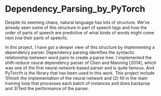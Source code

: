 # Dependency_Parsing_by_PyTorch
Despite its seeming chaos, natural language has lots of structure. We’ve already seen some of this structure in part of speech tags and how the order of parts of speech are predictive of what kinds of words might come next (via their parts of speech).

In this project, I have got a deeper view of this structure by implementing a dependency parser. Dependency parsing identifies the syntactic relationship between word pairs to create a parse tree. I implemented the shift-reduce neural dependency parser of Chen and Manning [2014], which was one of the first neural network-based parser and is quite famous. And PyTorcfh is the library that has been used in this work. This project include 1)finish the implementation of the neural network and (2) fill in the main training loop that processes each batch of instances and does backprop and 3)Test the performance of the parser. 
